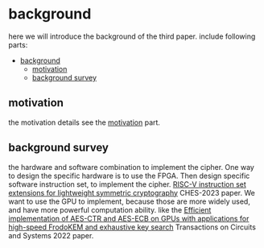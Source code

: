 # background

here we will introduce the background of the third paper. include following parts:

- [background](#background)
  - [motivation](#motivation)
  - [background survey](#background-survey)

## motivation

the motivation details see the [motivation](./motivation.md) part.

## background survey

the hardware and software combination to implement the cipher. One way to design the specific hardware is to use the FPGA. Then design specific software instruction set, to implement the cipher.
[RISC-V instruction set extensions for lightweight symmetric cryptography](https://tches.iacr.org/index.php/TCHES/article/view/9951) CHES-2023 paper.
We want to use the GPU to implement, because those are more widely used, and have more powerful computation ability.
like the [Efficient implementation of AES-CTR and AES-ECB on GPUs with applications for high-speed FrodoKEM and exhaustive key search](https://ieeexplore.ieee.org/abstract/document/9749135/) Transactions on Circuits and Systems 2022 paper.
